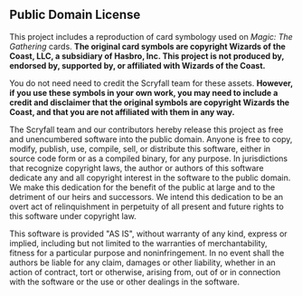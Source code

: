 ## Public Domain License

This project includes a reproduction of card symbology used on _Magic: The Gathering_ cards. **The original card symbols are copyright Wizards of the Coast, LLC, a subsidiary of Hasbro, Inc. This project is not produced by, endorsed by, supported by, or affiliated with Wizards of the Coast.**

You do not need need to credit the Scryfall team for these assets. **However, if you use these symbols in your own work, you may need to include a credit and disclaimer that the original symbols are copyright Wizards the Coast, and that you are not affiliated with them in any way.**

The Scryfall team and our contributors hereby release this project as free and unencumbered software into the public domain. Anyone is free to copy, modify, publish, use, compile, sell, or distribute this software, either in source code form or as a compiled binary, for any purpose. In jurisdictions that recognize copyright laws, the author or authors of this software dedicate any and all copyright interest in the software to the public domain. We make this dedication for the benefit of the public at large and to the detriment of our heirs and successors. We intend this dedication to be an overt act of relinquishment in perpetuity of all present and future rights to this software under copyright law.

This software is provided "AS IS", without warranty of any kind, express or implied, including but not limited to the warranties of merchantability, fitness for a particular purpose and noninfringement. In no event shall the authors be liable for any claim, damages or other liability, whether in an action of contract, tort or otherwise, arising from, out of or in connection with the software or the use or other dealings in the software.
